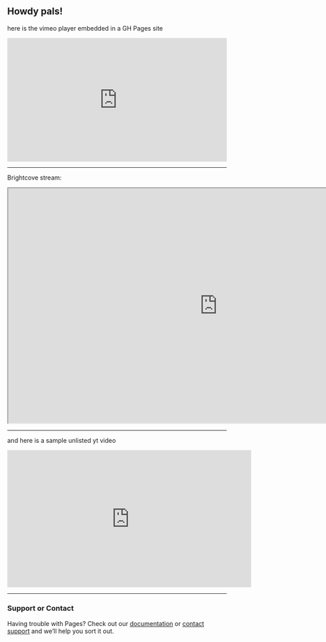 ## Howdy pals!

here is the vimeo player embedded in a GH Pages site
<div style="padding:56.25% 0 0 0;position:relative;"><iframe src="https://vimeo.com/event/1327537/embed/d8817e8277" frameborder="0" allow="autoplay; fullscreen; picture-in-picture" allowfullscreen style="position:absolute;top:0;left:0;width:100%;height:100%;"></iframe></div>

------------
Brightcove stream:

<iframe src="https://players.brightcove.net/6314018604001/4SNdO9Lix_default/index.html?videoId=6322680080112" allowfullscreen="" allow="encrypted-media" width="960" height="540"></iframe>

------------

and here is a sample unlisted yt video
<iframe width="560" height="315" src="https://www.youtube-nocookie.com/embed/GTVn67sdmvA?&amp;modestbranding=1&amp;rel=0&amp;showinfo=0" title="YouTube video player" frameborder="0" allow="accelerometer; autoplay; clipboard-write; encrypted-media; gyroscope; picture-in-picture" allowfullscreen></iframe>



-----

### Support or Contact

Having trouble with Pages? Check out our [documentation](https://docs.github.com/categories/github-pages-basics/) or [contact support](https://support.github.com/contact) and we’ll help you sort it out.
